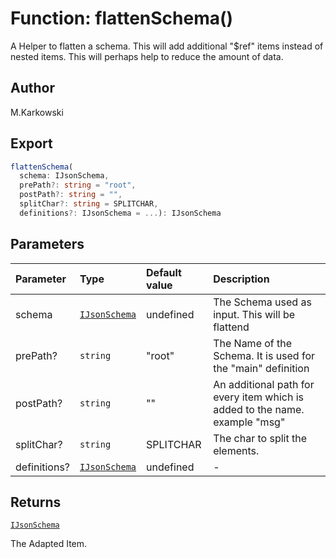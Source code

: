 # Function: flattenSchema()

A Helper to flatten a schema. This will add additional "$ref" items instead of nested items.
This will perhaps help to reduce the amount of data.

## Author

M.Karkowski

## Export

```ts
flattenSchema(
  schema: IJsonSchema,
  prePath?: string = "root",
  postPath?: string = "",
  splitChar?: string = SPLITCHAR,
  definitions?: IJsonSchema = ...): IJsonSchema
```

## Parameters

| Parameter    | Type                                                                   | Default value | Description                                                                 |
| :----------- | :--------------------------------------------------------------------- | :------------ | :-------------------------------------------------------------------------- |
| schema       | [`IJsonSchema`](../../../../types/interfaces/interface.IJsonSchema.md) | undefined     | The Schema used as input. This will be flattend                             |
| prePath?     | `string`                                                               | "root"        | The Name of the Schema. It is used for the "main" definition                |
| postPath?    | `string`                                                               | ""            | An additional path for every item which is added to the name. example "msg" |
| splitChar?   | `string`                                                               | SPLITCHAR     | The char to split the elements.                                             |
| definitions? | [`IJsonSchema`](../../../../types/interfaces/interface.IJsonSchema.md) | undefined     | -                                                                           |

## Returns

[`IJsonSchema`](../../../../types/interfaces/interface.IJsonSchema.md)

The Adapted Item.
